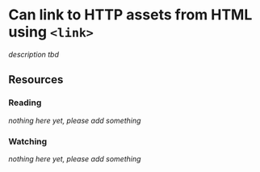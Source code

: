 # Can link to HTTP assets from HTML using `<link>`
_description tbd_
## Resources
### Reading
_nothing here yet, please add something_
### Watching
_nothing here yet, please add something_

